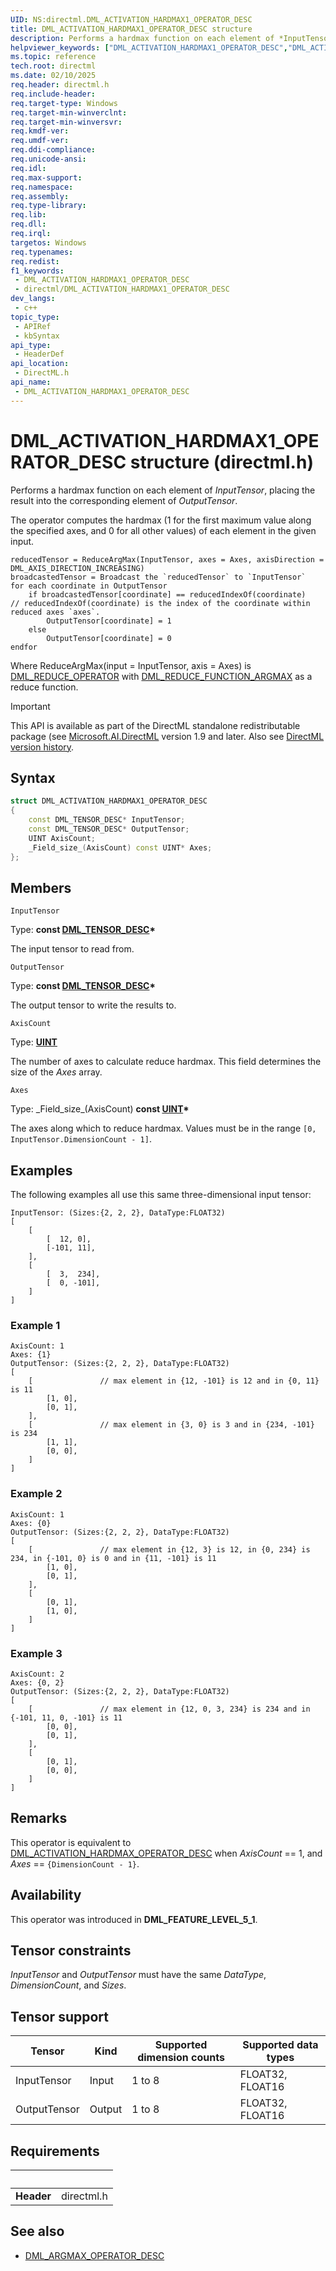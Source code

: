 ```yaml
---
UID: NS:directml.DML_ACTIVATION_HARDMAX1_OPERATOR_DESC
title: DML_ACTIVATION_HARDMAX1_OPERATOR_DESC structure
description: Performs a hardmax function on each element of *InputTensor*, placing the result into the corresponding element of *OutputTensor*.
helpviewer_keywords: ["DML_ACTIVATION_HARDMAX1_OPERATOR_DESC","DML_ACTIVATION_HARDMAX1_OPERATOR_DESC structure","direct3d12.dml_activation_hardmax1_operator_desc","directml/DML_ACTIVATION_HARDMAX1_OPERATOR_DESC"]
ms.topic: reference
tech.root: directml
ms.date: 02/10/2025
req.header: directml.h
req.include-header: 
req.target-type: Windows
req.target-min-winverclnt: 
req.target-min-winversvr: 
req.kmdf-ver: 
req.umdf-ver: 
req.ddi-compliance: 
req.unicode-ansi: 
req.idl: 
req.max-support: 
req.namespace: 
req.assembly: 
req.type-library: 
req.lib: 
req.dll: 
req.irql: 
targetos: Windows
req.typenames: 
req.redist: 
f1_keywords:
 - DML_ACTIVATION_HARDMAX1_OPERATOR_DESC
 - directml/DML_ACTIVATION_HARDMAX1_OPERATOR_DESC
dev_langs:
 - c++
topic_type:
 - APIRef
 - kbSyntax
api_type:
 - HeaderDef
api_location:
 - DirectML.h
api_name:
 - DML_ACTIVATION_HARDMAX1_OPERATOR_DESC
---
```


# DML_ACTIVATION_HARDMAX1_OPERATOR_DESC structure (directml.h)

Performs a hardmax function on each element of *InputTensor*, placing the result into the corresponding element of *OutputTensor*.

The operator computes the hardmax (1 for the first maximum value along the specified axes, and 0 for all other values) of each element in the given input.

```
reducedTensor = ReduceArgMax(InputTensor, axes = Axes, axisDirection = DML_AXIS_DIRECTION_INCREASING)
broadcastedTensor = Broadcast the `reducedTensor` to `InputTensor`
for each coordinate in OutputTensor
    if broadcastedTensor[coordinate] == reducedIndexOf(coordinate)   // reducedIndexOf(coordinate) is the index of the coordinate within reduced axes `axes`.
        OutputTensor[coordinate] = 1
    else
        OutputTensor[coordinate] = 0
endfor
```

Where ReduceArgMax(input = InputTensor, axis = Axes) is [DML_REDUCE_OPERATOR](/windows/win32/api/directml/ns-directml-dml_reduce_operator_desc) with [DML_REDUCE_FUNCTION_ARGMAX](/windows/win32/api/directml/ne-directml-dml_reduce_function) as a reduce function.

> [!IMPORTANT]
> This API is available as part of the DirectML standalone redistributable package (see [Microsoft.AI.DirectML](https://www.nuget.org/packages/Microsoft.AI.DirectML/) version 1.9 and later. Also see [DirectML version history](../dml-version-history.md).

## Syntax

```cpp
struct DML_ACTIVATION_HARDMAX1_OPERATOR_DESC
{
    const DML_TENSOR_DESC* InputTensor;
    const DML_TENSOR_DESC* OutputTensor;
    UINT AxisCount;
    _Field_size_(AxisCount) const UINT* Axes;
};
```

## Members

`InputTensor`

Type: **const [DML_TENSOR_DESC](/windows/win32/api/directml/ns-directml-dml_tensor_desc)\***

The input tensor to read from.

`OutputTensor`

Type: **const [DML_TENSOR_DESC](/windows/win32/api/directml/ns-directml-dml_tensor_desc)\***

The output tensor to write the results to.

`AxisCount`

Type: [**UINT**](/windows/win32/winprog/windows-data-types)

The number of axes to calculate reduce hardmax. This field determines the size of the *Axes* array.

`Axes`

Type: \_Field\_size\_\(AxisCount\) **const [UINT](/windows/win32/winprog/windows-data-types)\***

The axes along which to reduce hardmax. Values must be in the range `[0, InputTensor.DimensionCount - 1]`.

## Examples

The following examples all use this same three-dimensional input tensor:

```
InputTensor: (Sizes:{2, 2, 2}, DataType:FLOAT32)
[
    [
        [  12, 0],
        [-101, 11],
    ],
    [
        [  3,  234],
        [  0, -101],
    ]
]
```

### Example 1

```
AxisCount: 1
Axes: {1}
OutputTensor: (Sizes:{2, 2, 2}, DataType:FLOAT32)
[
    [               // max element in {12, -101} is 12 and in {0, 11} is 11
        [1, 0],
        [0, 1],
    ],
    [               // max element in {3, 0} is 3 and in {234, -101} is 234
        [1, 1],
        [0, 0],
    ]
]
```

### Example 2

```
AxisCount: 1
Axes: {0}
OutputTensor: (Sizes:{2, 2, 2}, DataType:FLOAT32)
[
    [               // max element in {12, 3} is 12, in {0, 234} is 234, in {-101, 0} is 0 and in {11, -101} is 11
        [1, 0],
        [0, 1],
    ],
    [
        [0, 1],
        [1, 0],
    ]
]
```

### Example 3

```
AxisCount: 2
Axes: {0, 2}
OutputTensor: (Sizes:{2, 2, 2}, DataType:FLOAT32)
[
    [               // max element in {12, 0, 3, 234} is 234 and in {-101, 11, 0, -101} is 11
        [0, 0],
        [0, 1],
    ],
    [
        [0, 1],
        [0, 0],
    ]
]
```

## Remarks
This operator is equivalent to [DML_ACTIVATION_HARDMAX_OPERATOR_DESC](/windows/win32/api/directml/ns-directml-dml_activation_hardmax_operator_desc) when *AxisCount* == 1, and *Axes* == `{DimensionCount - 1}`.

## Availability
This operator was introduced in **DML_FEATURE_LEVEL_5_1**.

## Tensor constraints
*InputTensor* and *OutputTensor* must have the same *DataType*, *DimensionCount*, and *Sizes*.

## Tensor support
| Tensor | Kind | Supported dimension counts | Supported data types |
| ------ | ---- | -------------------------- | -------------------- |
| InputTensor | Input | 1 to 8 | FLOAT32, FLOAT16 |
| OutputTensor | Output | 1 to 8 | FLOAT32, FLOAT16 |

## Requirements
| &nbsp; | &nbsp; |
| ---- |:---- |
| **Header** | directml.h |

## See also

* [DML_ARGMAX_OPERATOR_DESC](/windows/win32/api/directml/ns-directml-dml_argmax_operator_desc)
